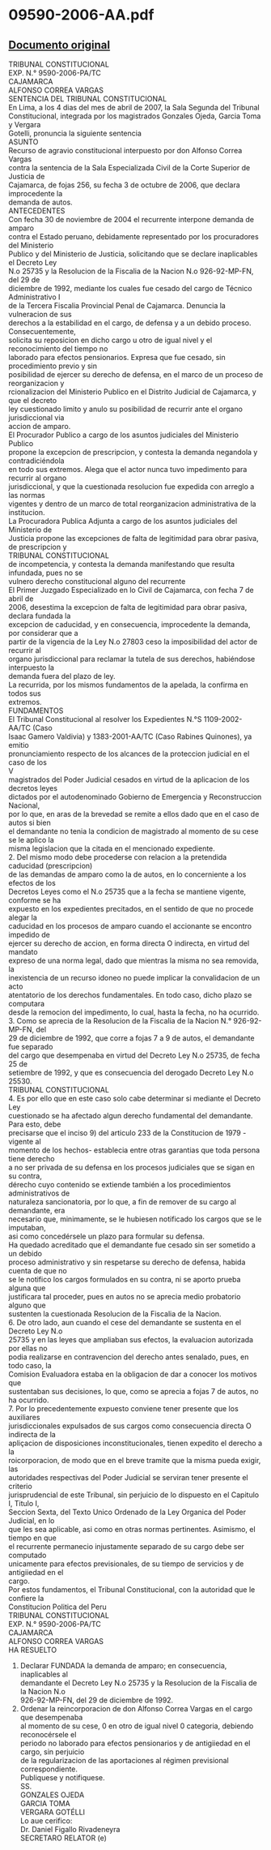 
09590-2006-AA.pdf
=================
  
[Documento original](https://tc.gob.pe/jurisprudencia/2007/09590-2006-AA.pdf)  
---  
TRIBUNAL CONSTITUCIONAL  
EXP. N.° 9590-2006-PA/TC  
CAJAMARCA  
ALFONSO CORREA VARGAS  
SENTENCIA DEL TRIBUNAL CONSTITUCIONAL  
En Lima, a los 4 dias del mes de abril de 2007, la Sala Segunda del Tribunal  
Constitucional, integrada por los magistrados Gonzales Ojeda, Garcia Toma y Vergara  
Gotelli, pronuncia la siguiente sentencia  
ASUNTO  
Recurso de agravio constitucional interpuesto por don Alfonso Correa Vargas  
contra la sentencia de la Sala Especializada Civil de la Corte Superior de Justicia de  
Cajamarca, de fojas 256, su fecha 3 de octubre de 2006, que declara improcedente la  
demanda de autos.  
ANTECEDENTES  
Con fecha 30 de noviembre de 2004 el recurrente interpone demanda de amparo  
contra el Estado peruano, debidamente representado por los procuradores del Ministerio  
Publico y del Ministerio de Justicia, solicitando que se declare inaplicables el Decreto Ley  
N.o 25735 y la Resolucion de la Fiscalia de la Nacion N.o 926-92-MP-FN, del 29 de  
diciembre de 1992, mediante los cuales fue cesado del cargo de Técnico Administrativo I  
de la Tercera Fiscalia Provincial Penal de Cajamarca. Denuncia la vulneracion de sus  
derechos a la estabilidad en el cargo, de defensa y a un debido proceso. Consecuentemente,  
solicita su reposicion en dicho cargo u otro de igual nivel y el reconocimiento del tiempo no  
laborado para efectos pensionarios. Expresa que fue cesado, sin procedimiento previo y sin  
posibilidad de ejercer su derecho de defensa, en el marco de un proceso de reorganizacion y  
rcionalizacion del Ministerio Publico en el Distrito Judicial de Cajamarca, y que el decreto  
ley cuestionado limito y anulo su posibilidad de recurrir ante el organo jurisdiccional via  
accion de amparo.  
El Procurador Publico a cargo de los asuntos judiciales del Ministerio Publico  
propone la excepcion de prescripcion, y contesta la demanda negandola y contradiciéndola  
en todo sus extremos. Alega que el actor nunca tuvo impedimento para recurrir al organo  
jurisdiccional, y que la cuestionada resolucion fue expedida con arreglo a las normas  
vigentes y dentro de un marco de total reorganizacion administrativa de la institucion.  
La Procuradora Publica Adjunta a cargo de los asuntos judiciales del Ministerio de  
Justicia propone las excepciones de falta de legitimidad para obrar pasiva, de prescripcion y  
TRIBUNAL CONSTITUCIONAL  
de incompetencia, y contesta la demanda manifestando que resulta infundada, pues no se  
vulnero derecho constitucional alguno del recurrente  
El Primer Juzgado Especializado en lo Civil de Cajamarca, con fecha 7 de abril de  
2006, desestima la excepcion de falta de legitimidad para obrar pasiva, declara fundada la  
excepcion de caducidad, y en consecuencia, improcedente la demanda, por considerar que a  
partir de la vigencia de la Ley N.o 27803 ceso la imposibilidad del actor de recurrir al  
organo jurisdiccional para reclamar la tutela de sus derechos, habiéndose interpuesto la  
demanda fuera del plazo de ley.  
La recurrida, por los mismos fundamentos de la apelada, la confirma en todos sus  
extremos.  
FUNDAMENTOS  
El Tribunal Constitucional al resolver los Expedientes N.°S 1109-2002-AA/TC (Caso  
Isaac Gamero Valdivia) y 1383-2001-AA/TC (Caso Rabines Quinones), ya emitio  
pronunciamiento respecto de los alcances de la proteccion judicial en el caso de los  
V  
magistrados del Poder Judicial cesados en virtud de la aplicacion de los decretos leyes  
dictados por el autodenominado Gobierno de Emergencia y Reconstruccion Nacional,  
por lo que, en aras de la brevedad se remite a ellos dado que en el caso de autos si bien  
el demandante no tenia la condicion de magistrado al momento de su cese se le aplico la  
misma legislacion que la citada en el mencionado expediente.  
2. Del mismo modo debe procederse con relacion a la pretendida caducidad (prescripcion)  
de las demandas de amparo como la de autos, en lo concerniente a los efectos de los  
Decretos Leyes como el N.o 25735 que a la fecha se mantiene vigente, conforme se ha  
expuesto en los expedientes precitados, en el sentido de que no procede alegar la  
caducidad en los procesos de amparo cuando el accionante se encontro impedido de  
ejercer su derecho de accion, en forma directa O indirecta, en virtud del mandato  
expreso de una norma legal, dado que mientras la misma no sea removida, la  
inexistencia de un recurso idoneo no puede implicar la convalidacion de un acto  
atentatorio de los derechos fundamentales. En todo caso, dicho plazo se computara  
desde la remocion del impedimento, lo cual, hasta la fecha, no ha ocurrido.  
3. Como se aprecia de la Resolucion de la Fiscalia de la Nacion N.° 926-92-MP-FN, del  
29 de diciembre de 1992, que corre a fojas 7 a 9 de autos, el demandante fue separado  
del cargo que desempenaba en virtud del Decreto Ley N.o 25735, de fecha 25 de  
setiembre de 1992, y que es consecuencia del derogado Decreto Ley N.o 25530.  
TRIBUNAL CONSTITUCIONAL  
4. Es por ello que en este caso solo cabe determinar si mediante el Decreto Ley  
cuestionado se ha afectado algun derecho fundamental del demandante. Para esto, debe  
precisarse que el inciso 9) del articulo 233 de la Constitucion de 1979 -vigente al  
momento de los hechos- establecia entre otras garantias que toda persona tiene derecho  
a no ser privada de su defensa en los procesos judiciales que se sigan en su contra,  
dérecho cuyo contenido se extiende también a los procedimientos administrativos de  
naturaleza sancionatoria, por lo que, a fin de remover de su cargo al demandante, era  
necesario que, minimamente, se le hubiesen notificado los cargos que se le imputaban,  
asi como concedérsele un plazo para formular su defensa.  
Ha quedado acreditado que el demandante fue cesado sin ser sometido a un debido  
proceso administrativo y sin respetarse su derecho de defensa, habida cuenta de que no  
se le notifico los cargos formulados en su contra, ni se aporto prueba alguna que  
justificara tal proceder, pues en autos no se aprecia medio probatorio alguno que  
sustenten la cuestionada Resolucion de la Fiscalia de la Nacion.  
6. De otro lado, aun cuando el cese del demandante se sustenta en el Decreto Ley N.o  
25735 y en las leyes que ampliaban sus efectos, la evaluacion autorizada por ellas no  
podia realizarse en contravencion del derecho antes senalado, pues, en todo caso, la  
Comision Evaluadora estaba en la obligacion de dar a conocer los motivos que  
sustentaban sus decisiones, lo que, como se aprecia a fojas 7 de autos, no ha ocurrido.  
7. Por lo precedentemente expuesto conviene tener presente que los auxiliares  
jurisdiccionales expulsados de sus cargos como consecuencia directa O indirecta de la  
apliçacion de disposiciones inconstitucionales, tienen expedito el derecho a la  
roicorporacion, de modo que en el breve tramite que la misma pueda exigir, las  
autoridades respectivas del Poder Judicial se serviran tener presente el criterio  
jurisprudencial de este Tribunal, sin perjuicio de lo dispuesto en el Capitulo I, Titulo I,  
Seccion Sexta, del Texto Unico Ordenado de la Ley Organica del Poder Judicial, en lo  
que les sea aplicable, asi como en otras normas pertinentes. Asimismo, el tiempo en que  
el recurrente permanecio injustamente separado de su cargo debe ser computado  
unicamente para efectos previsionales, de su tiempo de servicios y de antigiiedad en el  
cargo.  
Por estos fundamentos, el Tribunal Constitucional, con la autoridad que le confiere la  
Constitucion Politica del Peru  
TRIBUNAL CONSTITUCIONAL  
EXP. N.° 9590-2006-PA/TC  
CAJAMARCA  
ALFONSO CORREA VARGAS  
HA RESUELTO  
1. Declarar FUNDADA la demanda de amparo; en consecuencia, inaplicables al  
demandante el Decreto Ley N.o 25735 y la Resolucion de la Fiscalia de la Nacion N.o  
926-92-MP-FN, del 29 de diciembre de 1992.  
2. Ordenar la reincorporacion de don Alfonso Correa Vargas en el cargo que desempenaba  
al momento de su cese, 0 en otro de igual nivel 0 categoria, debiendo reconocérsele el  
periodo no laborado para efectos pensionarios y de antigiiedad en el cargo, sin perjuicio  
de la regularizacion de las aportaciones al régimen previsional correspondiente.  
Publiquese y notifiquese.  
SS.  
GONZALES OJEDA  
GARCIA TOMA  
VERGARA GOTÉLLI  
Lo aue cerifico:  
Dr. Daniel Figallo Rivadeneyra  
SECRETARO RELATOR (e)